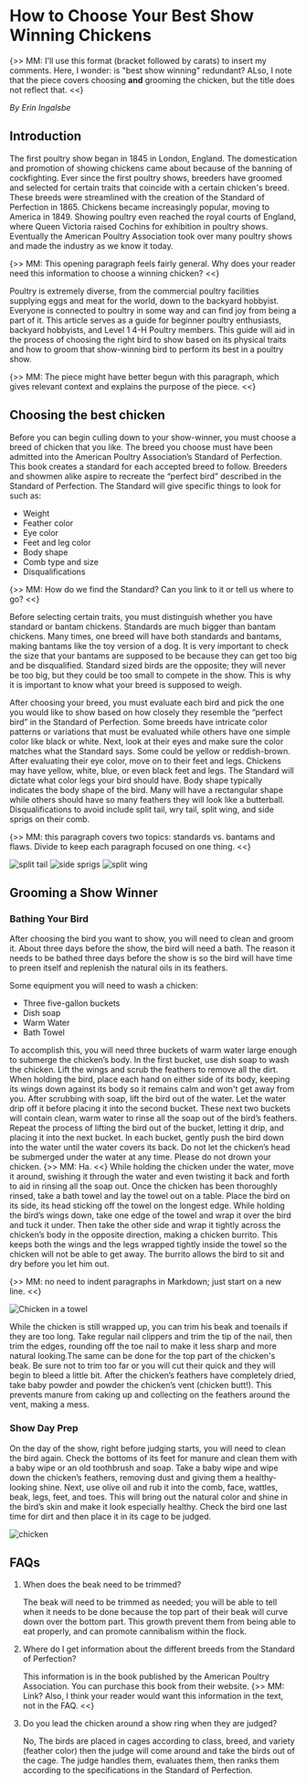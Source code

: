 # How to Choose Your Best Show Winning Chickens

{>> MM: I'll use this format (bracket followed by carats) to insert my comments. Here, I wonder: is "best show winning" redundant? ALso, I note that the piece covers choosing **and** grooming the chicken, but the title does not reflect that. <<}

*By Erin Ingalsbe*

## Introduction

The first poultry show began in 1845 in London, England. The domestication and promotion of showing chickens came about because of the banning of cockfighting. Ever since the first poultry shows, breeders have groomed and selected for certain traits that coincide with a certain chicken's breed. These breeds were streamlined with the creation of the Standard of Perfection in 1865. Chickens became increasingly popular, moving to America in 1849. Showing poultry even reached the royal courts of England, where Queen Victoria raised Cochins for exhibition in poultry shows. Eventually the American Poultry Association took over many poultry shows and made the industry as we know it today. 

{>> MM: This opening paragraph feels fairly general. Why does your reader need this information to choose a winning chicken? <<}

Poultry is extremely diverse, from the commercial poultry facilities supplying eggs and meat for the world, down to the backyard hobbyist. Everyone is connected to poultry in some way and can find joy from being a part of it. This article serves as a guide for beginner poultry enthusiasts, backyard hobbyists, and Level 1 4-H Poultry members. This guide will aid in the process of choosing the right bird to show based on its physical traits and how to groom that show-winning bird to perform its best in a poultry show. 
 
{>> MM: The piece might have better begun with this paragraph, which gives relevant context and explains the purpose of the piece. <<}

## Choosing the best chicken

Before you can begin culling down to your show-winner, you must choose a breed of chicken that you like. The breed you choose must have been admitted into the American Poultry Association’s Standard of Perfection. This book creates a standard for each accepted breed to follow. Breeders and showmen alike aspire to recreate the “perfect bird” described in the Standard of Perfection. The Standard will give specific things to look for such as:

* Weight
* Feather color 
* Eye color
* Feet and leg color
* Body shape
* Comb type and size
* Disqualifications

{>> MM: How do we find the Standard? Can you link to it or tell us where to go? <<}

Before selecting certain traits, you must distinguish whether you have standard or bantam chickens. Standards are much bigger than bantam chickens. Many times, one breed will have both standards and bantams, making bantams like the toy version of a dog. It is very important to check the size that your bantams are supposed to be because they can get too big and be disqualified. Standard sized birds are the opposite; they will never be too big, but they could be too small to compete in the show. This is why it is important to know what your breed is supposed to weigh. 

After choosing your breed, you must evaluate each bird and pick the one you would like to show based on how closely they resemble the “perfect bird” in the Standard of Perfection. Some breeds have intricate color patterns or variations that must be evaluated while others have one simple color like black or white. Next, look at their eyes and make sure the color matches what the Standard says. Some could be yellow or reddish-brown. After evaluating their eye color, move on to their feet and legs. Chickens may have yellow, white, blue, or even black feet and legs. The Standard will dictate what color legs your bird should have. Body shape typically indicates the body shape of the bird. Many will have a rectangular shape while others should have so many feathers they will look like a butterball. Disqualifications to avoid include split tail, wry tail, split wing, and side sprigs on their comb.

{>> MM: this paragraph covers two topics: standards vs. bantams and flaws. Divide to keep each paragraph focused on one thing. <<}

![split tail](https://github.com/Ronimaloni/Assignment_1.md/blob/master/download.jfif) ![side sprigs](https://github.com/Ronimaloni/Assignment_1.md/blob/master/images.png) ![split wing](https://github.com/Ronimaloni/Assignment_1.md/blob/master/images.jfif)
 
 ## Grooming a Show Winner
 
 ### Bathing Your Bird
 
After choosing the bird you want to show, you will need to clean and groom it. About three days before the show, the bird will need a bath. The reason it needs to be bathed three days before the show is so the bird will have time to preen itself and replenish the natural oils in its feathers. 
 
 Some equipment you will need to wash a chicken:
 
 * Three five-gallon buckets
 * Dish soap
 * Warm Water
 * Bath Towel
 
To accomplish this, you will need three buckets of warm water large enough to submerge the chicken’s body. In the first bucket, use dish soap to wash the chicken. Lift the wings and scrub the feathers to remove all the dirt. When holding the bird, place each hand on either side of its body, keeping its wings down against its body so it remains calm and won't get away from you. After scrubbing with soap, lift the bird out of the water. Let the water drip off it before placing it into the second bucket. These next two buckets will contain clean, warm water to rinse all the soap out of the bird’s feathers. Repeat the process of lifting the bird out of the bucket, letting it drip, and placing it into the next bucket. In each bucket, gently push the bird down into the water until the water covers its back. Do not let the chicken’s head be submerged under the water at any time. Please do not drown your chicken. {>> MM: Ha. <<} While holding the chicken under the water, move it around, swishing it through the water and even twisting it back and forth to aid in rinsing all the soap out. Once the chicken has been thoroughly rinsed, take a bath towel and lay the towel out on a table. Place the bird on its side, its head sticking off the towel on the longest edge. While holding the bird’s wings down, take one edge of the towel and wrap it over the bird and tuck it under. Then take the other side and wrap it tightly across the chicken’s body in the opposite direction, making a chicken burrito. This keeps both the wings and the legs wrapped tightly inside the towel so the chicken will not be able to get away. The burrito allows the bird to sit and dry before you let him out. 

{>> MM: no need to indent paragraphs in Markdown; just start on a new line. <<}
 
 ![Chicken in a towel](https://github.com/Ronimaloni/Assignment_1.md/blob/master/Polish8.jpg)
 
While the chicken is still wrapped up, you can trim his beak and toenails if they are too long. Take regular nail clippers and trim the tip of the nail, then trim the edges, rounding off the toe nail to make it less sharp and more natural looking.The same can be done for the top part of the chicken's beak. Be sure not to trim too far or you will cut their quick and they will begin to bleed a little bit. After the chicken’s feathers have completely dried, take baby powder and powder the chicken’s vent (chicken butt!). This prevents manure from caking up and collecting on the feathers around the vent, making a mess. 
 
 ### Show Day Prep 
 
On the day of the show, right before judging starts, you will need to clean the bird again. Check the bottoms of its feet for manure and clean them with a baby wipe or an old toothbrush and soap. Take a baby wipe and wipe down the chicken’s feathers, removing dust and giving them a healthy-looking shine. Next, use olive oil and rub it into the comb, face, wattles, beak, legs, feet, and toes. This will bring out the natural color and shine in the bird’s skin and make it look especially healthy. Check the bird one last time for dirt and then place it in its cage to be judged. 
 
![chicken](https://github.com/Ronimaloni/Assignment_1.md/blob/master/Ancona-bantam-male_8628.jpg)

## FAQs

1. When does the beak need to be trimmed?
        
   The beak will need to be trimmed as needed; you will be able to tell when it needs to be done because the top part of their beak         will curve down over the bottom part. This growth prevent them from being able to eat properly, and can promote cannibalism within       the flock.  
        
2.  Where do I get information about the different breeds from the Standard of Perfection?
        
    This information is in the book published by the American Poultry Association. You can purchase this book from their website. {>> MM: Link? Also, I think your reader would want this information in the text, not in the FAQ. <<}
        
3. Do you lead the chicken around a show ring when they are judged?
        
   No, The birds are placed in cages according to class, breed, and variety (feather color) then the judge will come around and take the     birds out of the cage. The judge handles them, evaluates them, then ranks them according to the specifications in the Standard of       Perfection. 

